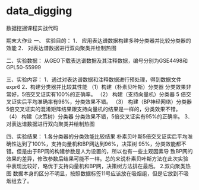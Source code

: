 # data_digging
数据挖掘课程实战代码

期末大作业
一、 实验目的： 
1． 应用表达谱数据构建多种分类器并比较分类器的效能 
2． 对表达谱数据进行双向聚类并绘制热图 

二、实验数据： 
从GEO下载表达谱数据及其注释数据，编号分别为GSE4498和GPL50-55999 

三、实验内容： 
1．通过对表达谱数据和注释数据进行预处理，得到数据文件 expr6
2．构建分类器并比较其性能 
（1）构建（朴素贝叶斯）分类器
分类效果非常好，5倍交叉证实有100%的正确率。
（2） 构建（支持向量机）分类器
5 倍交叉证实后平均准确率有96%，分类效果不错。
（3） 构建（BP神经网络）分类器
5倍交叉证实的混淆矩阵结果跟支持向量机的结果是一样的，分类效果不错。
（4） 构建（决策树）分类器
分类效果不错，5倍交叉证实有95%的正确率。
3．对表达谱数据进行双向聚类并绘制热图

四、实验结果： 
1.各分类器的分类效能比较结果 
朴素贝叶斯5倍交叉证实后平均准确性达到了100%，支持向量机和BP网达到96%，决策树
95%，分类效能都不错。但是由于BP网的构建参数是人为设置的，所以也有一些主观因素导
致BP网的效果的差异，修改参数后结果可能不一样。总的来说朴素贝叶斯方法在此次实验
中表现比较好，略优于支持向量机和BP网，决策树方法排在最后。 
2.双向聚类热图 
数据本身的区分不明显，按照数据标签11号应该放在吸烟组，但是它放到不吸烟组去了。
